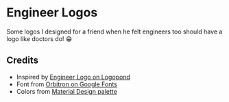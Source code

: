 Engineer Logos
==============
Some logos I designed for a friend when he felt engineers too should have a logo like doctors do! :grin:

Credits
-------
- Inspired by [Engineer Logo on Logopond][logopond-engineer]
- Font from [Orbitron on Google Fonts][orbitron-font]
- Colors from [Material Design palette][material-palette]


[logopond-engineer]: https://logopond.com/Logomotive/showcase/detail/213816 "Engineer Logo on Logopond"
[orbitron-font]: https://fonts.google.com/specimen/Orbitron "Orbitron on Google Fonts"
[material-palette]: https://material.io/guidelines/style/color.html#color-color-palette "Color Palette on Material Design Guidelines"

